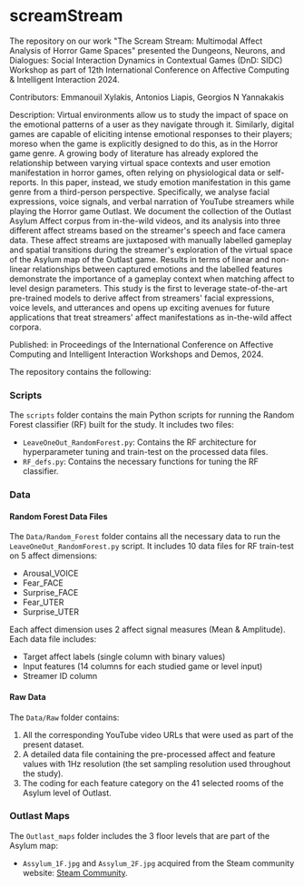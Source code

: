 # screamStream

The repository on our work "The Scream Stream: Multimodal Affect Analysis of Horror Game Spaces" presented the Dungeons, Neurons, and Dialogues: Social Interaction Dynamics in Contextual Games (DnD: SIDC) Workshop as part of 12th International Conference on Affective Computing & Intelligent Interaction 2024. 

Contributors: Emmanouil Xylakis, Antonios Liapis, Georgios N Yannakakis 

Description: Virtual environments allow us to study the impact of space on the emotional patterns of a user as they navigate through it. Similarly, digital games are capable of eliciting intense emotional responses to their players; moreso when the game is explicitly designed to do this, as in 
the Horror game genre. A growing body of literature has already explored the relationship between varying virtual space contexts and user emotion manifestation in horror games, often relying on physiological data or self-reports. In this paper, instead, we study emotion manifestation in this 
game genre from a third-person perspective. Specifically, we analyse facial expressions, voice signals, and verbal narration of YouTube streamers while playing the Horror game Outlast. We document the collection of the Outlast Asylum Affect corpus from in-the-wild videos, and its analysis into three different affect streams based on the streamer's speech and face camera data. These affect streams are juxtaposed with manually labelled gameplay and spatial transitions during the streamer's exploration of the virtual space of the Asylum map of the Outlast game. Results in terms of linear and non-linear relationships between captured emotions and the labelled features demonstrate the importance of a gameplay context when matching affect to level design parameters. This study is the first to leverage state-of-the-art pre-trained models to derive affect from streamers' facial expressions, voice levels, and utterances and opens up exciting avenues for future applications that treat streamers' affect manifestations as in-the-wild affect corpora.

Published: in Proceedings of the International Conference on Affective Computing and Intelligent Interaction Workshops and Demos, 2024. 

The repository contains the following:

### Scripts
The `scripts` folder contains the main Python scripts for running the Random Forest classifier (RF) built for the study. It includes two files:
- `LeaveOneOut_RandomForest.py`: Contains the RF architecture for hyperparameter tuning and train-test on the processed data files.
- `RF_defs.py`: Contains the necessary functions for tuning the RF classifier.

### Data

#### Random Forest Data Files
The `Data/Random_Forest` folder contains all the necessary data to run the `LeaveOneOut_RandomForest.py` script. It includes 10 data files for RF 
train-test on 5 affect dimensions:
- Arousal_VOICE
- Fear_FACE
- Surprise_FACE
- Fear_UTER
- Surprise_UTER

Each affect dimension uses 2 affect signal measures (Mean & Amplitude). Each data file includes:
- Target affect labels (single column with binary values)
- Input features (14 columns for each studied game or level input)
- Streamer ID column

#### Raw Data
The `Data/Raw` folder contains:
1. All the corresponding YouTube video URLs that were used as part of the present dataset.
2. A detailed data file containing the pre-processed affect and feature values with 1Hz resolution (the set sampling resolution used throughout the study).
3. The coding for each feature category on the 41 selected rooms of the Asylum level of Outlast.

### Outlast Maps
The `Outlast_maps` folder includes the 3 floor levels that are part of the Asylum map:
- `Assylum_1F.jpg` and `Assylum_2F.jpg` acquired from the Steam community website: [Steam Community](https://steamcommunity.com/sharedfiles/filedetails/?id=1543156495).
